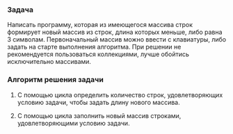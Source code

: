 ### Задача
 Написать программу, которая из имеющегося массива строк формирует новый массив из строк, длина которых меньше, либо равна 3 символам. Первоначальный массив можно ввести с клавиатуры, либо задать на старте выполнения алгоритма. При решении не рекомендуется пользоваться коллекциями, лучше обойтись исключительно массивами.

### Алгоритм решения задачи

1. С помощью цикла определить количество строк, удовлетворяющих условию задачи, чтобы задать длину нового массива.

2. С помощью цикла заполнить новый массив строками, удовлетворяющими условию задачи.
